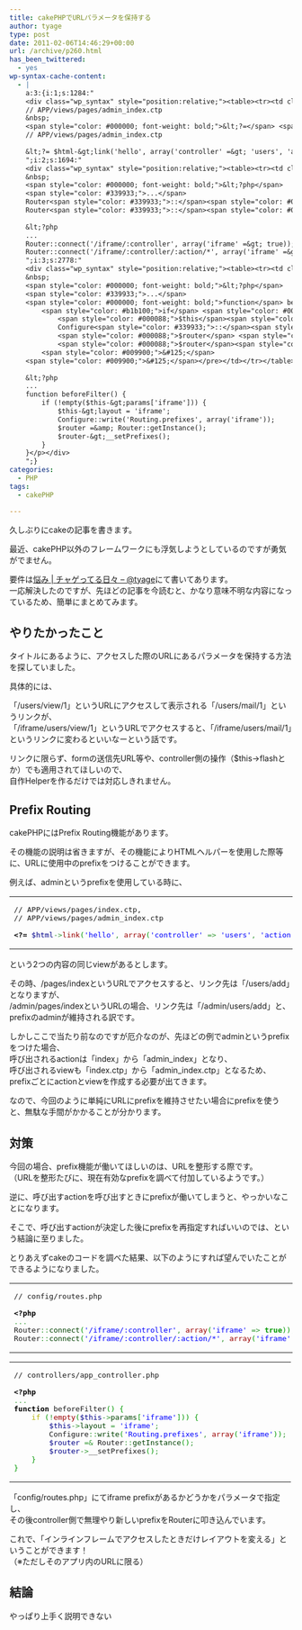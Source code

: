 ```yaml
---
title: cakePHPでURLパラメータを保持する
author: tyage
type: post
date: 2011-02-06T14:46:29+00:00
url: /archive/p260.html
has_been_twittered:
  - yes
wp-syntax-cache-content:
  - |
    a:3:{i:1;s:1284:"
    <div class="wp_syntax" style="position:relative;"><table><tr><td class="code"><pre class="php" style="font-family:monospace;">// APP/views/pages/index.ctp,
    // APP/views/pages/admin_index.ctp
    &nbsp;
    <span style="color: #000000; font-weight: bold;">&lt;?=</span> <span style="color: #000088;">$html</span><span style="color: #339933;">-&gt;</span><span style="color: #990000;">link</span><span style="color: #009900;">&#40;</span><span style="color: #0000ff;">'hello'</span><span style="color: #339933;">,</span> <span style="color: #990000;">array</span><span style="color: #009900;">&#40;</span><span style="color: #0000ff;">'controller'</span> <span style="color: #339933;">=&gt;</span> <span style="color: #0000ff;">'users'</span><span style="color: #339933;">,</span> <span style="color: #0000ff;">'action'</span> <span style="color: #339933;">=&gt;</span> <span style="color: #0000ff;">'add'</span><span style="color: #009900;">&#41;</span><span style="color: #009900;">&#41;</span> <span style="color: #000000; font-weight: bold;">?&gt;</span></pre></td></tr></table><p class="theCode" style="display:none;">// APP/views/pages/index.ctp,
    // APP/views/pages/admin_index.ctp
    
    &lt;?= $html-&gt;link('hello', array('controller' =&gt; 'users', 'action' =&gt; 'add')) ?&gt;</p></div>
    ";i:2;s:1694:"
    <div class="wp_syntax" style="position:relative;"><table><tr><td class="code"><pre class="php" style="font-family:monospace;">// config/routes.php
    &nbsp;
    <span style="color: #000000; font-weight: bold;">&lt;?php</span>
    <span style="color: #339933;">...</span>
    Router<span style="color: #339933;">::</span><span style="color: #004000;">connect</span><span style="color: #009900;">&#40;</span><span style="color: #0000ff;">'/iframe/:controller'</span><span style="color: #339933;">,</span> <span style="color: #990000;">array</span><span style="color: #009900;">&#40;</span><span style="color: #0000ff;">'iframe'</span> <span style="color: #339933;">=&gt;</span> <span style="color: #009900; font-weight: bold;">true</span><span style="color: #009900;">&#41;</span><span style="color: #009900;">&#41;</span><span style="color: #339933;">;</span>
    Router<span style="color: #339933;">::</span><span style="color: #004000;">connect</span><span style="color: #009900;">&#40;</span><span style="color: #0000ff;">'/iframe/:controller/:action/*'</span><span style="color: #339933;">,</span> <span style="color: #990000;">array</span><span style="color: #009900;">&#40;</span><span style="color: #0000ff;">'iframe'</span> <span style="color: #339933;">=&gt;</span> <span style="color: #009900; font-weight: bold;">true</span><span style="color: #009900;">&#41;</span><span style="color: #009900;">&#41;</span><span style="color: #339933;">;</span></pre></td></tr></table><p class="theCode" style="display:none;">// config/routes.php
    
    &lt;?php
    ...
    Router::connect('/iframe/:controller', array('iframe' =&gt; true));
    Router::connect('/iframe/:controller/:action/*', array('iframe' =&gt; true));</p></div>
    ";i:3;s:2778:"
    <div class="wp_syntax" style="position:relative;"><table><tr><td class="code"><pre class="php" style="font-family:monospace;">// controllers/app_controller.php
    &nbsp;
    <span style="color: #000000; font-weight: bold;">&lt;?php</span>
    <span style="color: #339933;">...</span>
    <span style="color: #000000; font-weight: bold;">function</span> beforeFilter<span style="color: #009900;">&#40;</span><span style="color: #009900;">&#41;</span> <span style="color: #009900;">&#123;</span>
    	<span style="color: #b1b100;">if</span> <span style="color: #009900;">&#40;</span><span style="color: #339933;">!</span><span style="color: #990000;">empty</span><span style="color: #009900;">&#40;</span><span style="color: #000088;">$this</span><span style="color: #339933;">-&gt;</span><span style="color: #004000;">params</span><span style="color: #009900;">&#91;</span><span style="color: #0000ff;">'iframe'</span><span style="color: #009900;">&#93;</span><span style="color: #009900;">&#41;</span><span style="color: #009900;">&#41;</span> <span style="color: #009900;">&#123;</span>
    		<span style="color: #000088;">$this</span><span style="color: #339933;">-&gt;</span><span style="color: #004000;">layout</span> <span style="color: #339933;">=</span> <span style="color: #0000ff;">'iframe'</span><span style="color: #339933;">;</span>
    		Configure<span style="color: #339933;">::</span><span style="color: #004000;">write</span><span style="color: #009900;">&#40;</span><span style="color: #0000ff;">'Routing.prefixes'</span><span style="color: #339933;">,</span> <span style="color: #990000;">array</span><span style="color: #009900;">&#40;</span><span style="color: #0000ff;">'iframe'</span><span style="color: #009900;">&#41;</span><span style="color: #009900;">&#41;</span><span style="color: #339933;">;</span>
    		<span style="color: #000088;">$router</span> <span style="color: #339933;">=&amp;</span> Router<span style="color: #339933;">::</span><span style="color: #004000;">getInstance</span><span style="color: #009900;">&#40;</span><span style="color: #009900;">&#41;</span><span style="color: #339933;">;</span>
    		<span style="color: #000088;">$router</span><span style="color: #339933;">-&gt;</span>__setPrefixes<span style="color: #009900;">&#40;</span><span style="color: #009900;">&#41;</span><span style="color: #339933;">;</span>
    	<span style="color: #009900;">&#125;</span>
    <span style="color: #009900;">&#125;</span></pre></td></tr></table><p class="theCode" style="display:none;">// controllers/app_controller.php
    
    &lt;?php
    ...
    function beforeFilter() {
    	if (!empty($this-&gt;params['iframe'])) {
    		$this-&gt;layout = 'iframe';
    		Configure::write('Routing.prefixes', array('iframe'));
    		$router =&amp; Router::getInstance();
    		$router-&gt;__setPrefixes();
    	}
    }</p></div>
    ";}
categories:
  - PHP
tags:
  - cakePHP

---
```

<p>久しぶりにcakeの記事を書きます。</p>
<p>最近、cakePHP以外のフレームワークにも浮気しようとしているのですが勇気がでません。</p>
<p>要件は<a href="http://tyage.sakura.ne.jp/blog/?p=61">悩み | チャゲってる日々 &#8211; @tyage</a>にて書いてあります。<br />
一応解決したのですが、先ほどの記事を今読むと、かなり意味不明な内容になっているため、簡単にまとめてみます。<br />
<!--more--></p>
<h2>やりたかったこと</h2>
<p>タイトルにあるように、アクセスした際のURLにあるパラメータを保持する方法を探していました。</p>
<p>具体的には、</p>
<p>「/users/view/1」というURLにアクセスして表示される「/users/mail/1」というリンクが、<br />
「/iframe/users/view/1」というURLでアクセスすると、「/iframe/users/mail/1」というリンクに変わるといいなーという話です。</p>
<p>リンクに限らず、formの送信先URL等や、controller側の操作（$this->flashとか）でも適用されてほしいので、<br />
自作Helperを作るだけでは対応しきれません。</p>
<h2>Prefix Routing</h2>
<p>cakePHPにはPrefix Routing機能があります。</p>
<p>その機能の説明は省きますが、その機能によりHTMLヘルパーを使用した際等に、URLに使用中のprefixをつけることができます。</p>
<p>例えば、adminというprefixを使用している時に、</p>

<div class="wp_syntax" style="position:relative;"><table><tr><td class="code"><pre class="php" style="font-family:monospace;">// APP/views/pages/index.ctp,
// APP/views/pages/admin_index.ctp
&nbsp;
<span style="color: #000000; font-weight: bold;">&lt;?=</span> <span style="color: #000088;">$html</span><span style="color: #339933;">-&gt;</span><span style="color: #990000;">link</span><span style="color: #009900;">&#40;</span><span style="color: #0000ff;">'hello'</span><span style="color: #339933;">,</span> <span style="color: #990000;">array</span><span style="color: #009900;">&#40;</span><span style="color: #0000ff;">'controller'</span> <span style="color: #339933;">=&gt;</span> <span style="color: #0000ff;">'users'</span><span style="color: #339933;">,</span> <span style="color: #0000ff;">'action'</span> <span style="color: #339933;">=&gt;</span> <span style="color: #0000ff;">'add'</span><span style="color: #009900;">&#41;</span><span style="color: #009900;">&#41;</span> <span style="color: #000000; font-weight: bold;">?&gt;</span></pre></td></tr></table></div>

<p>という2つの内容の同じviewがあるとします。</p>
<p>その時、/pages/indexというURLでアクセスすると、リンク先は「/users/add」となりますが、<br />
/admin/pages/indexというURLの場合、リンク先は「/admin/users/add」と、prefixのadminが維持される訳です。</p>
<p>しかしここで当たり前なのですが厄介なのが、先ほどの例でadminというprefixをつけた場合、<br />
呼び出されるactionは「index」から「admin_index」となり、<br />
呼び出されるviewも「index.ctp」から「admin_index.ctp」となるため、<br />
prefixごとにactionとviewを作成する必要が出てきます。</p>
<p>なので、今回のように単純にURLにprefixを維持させたい場合にprefixを使うと、無駄な手間がかかることが分かります。</p>
<h2>対策</h2>
<p>今回の場合、prefix機能が働いてほしいのは、URLを整形する際です。<br />
（URLを整形たびに、現在有効なprefixを調べて付加しているようです。）</p>
<p>逆に、呼び出すactionを呼び出すときにprefixが働いてしまうと、やっかいなことになります。</p>
<p>そこで、呼び出すactionが決定した後にprefixを再指定すればいいのでは、という結論に至りました。</p>
<p>とりあえずcakeのコードを調べた結果、以下のようにすれば望んでいたことができるようになりました。</p>

<div class="wp_syntax" style="position:relative;"><table><tr><td class="code"><pre class="php" style="font-family:monospace;">// config/routes.php
&nbsp;
<span style="color: #000000; font-weight: bold;">&lt;?php</span>
<span style="color: #339933;">...</span>
Router<span style="color: #339933;">::</span><span style="color: #004000;">connect</span><span style="color: #009900;">&#40;</span><span style="color: #0000ff;">'/iframe/:controller'</span><span style="color: #339933;">,</span> <span style="color: #990000;">array</span><span style="color: #009900;">&#40;</span><span style="color: #0000ff;">'iframe'</span> <span style="color: #339933;">=&gt;</span> <span style="color: #009900; font-weight: bold;">true</span><span style="color: #009900;">&#41;</span><span style="color: #009900;">&#41;</span><span style="color: #339933;">;</span>
Router<span style="color: #339933;">::</span><span style="color: #004000;">connect</span><span style="color: #009900;">&#40;</span><span style="color: #0000ff;">'/iframe/:controller/:action/*'</span><span style="color: #339933;">,</span> <span style="color: #990000;">array</span><span style="color: #009900;">&#40;</span><span style="color: #0000ff;">'iframe'</span> <span style="color: #339933;">=&gt;</span> <span style="color: #009900; font-weight: bold;">true</span><span style="color: #009900;">&#41;</span><span style="color: #009900;">&#41;</span><span style="color: #339933;">;</span></pre></td></tr></table></div>


<div class="wp_syntax" style="position:relative;"><table><tr><td class="code"><pre class="php" style="font-family:monospace;">// controllers/app_controller.php
&nbsp;
<span style="color: #000000; font-weight: bold;">&lt;?php</span>
<span style="color: #339933;">...</span>
<span style="color: #000000; font-weight: bold;">function</span> beforeFilter<span style="color: #009900;">&#40;</span><span style="color: #009900;">&#41;</span> <span style="color: #009900;">&#123;</span>
	<span style="color: #b1b100;">if</span> <span style="color: #009900;">&#40;</span><span style="color: #339933;">!</span><span style="color: #990000;">empty</span><span style="color: #009900;">&#40;</span><span style="color: #000088;">$this</span><span style="color: #339933;">-&gt;</span><span style="color: #004000;">params</span><span style="color: #009900;">&#91;</span><span style="color: #0000ff;">'iframe'</span><span style="color: #009900;">&#93;</span><span style="color: #009900;">&#41;</span><span style="color: #009900;">&#41;</span> <span style="color: #009900;">&#123;</span>
		<span style="color: #000088;">$this</span><span style="color: #339933;">-&gt;</span><span style="color: #004000;">layout</span> <span style="color: #339933;">=</span> <span style="color: #0000ff;">'iframe'</span><span style="color: #339933;">;</span>
		Configure<span style="color: #339933;">::</span><span style="color: #004000;">write</span><span style="color: #009900;">&#40;</span><span style="color: #0000ff;">'Routing.prefixes'</span><span style="color: #339933;">,</span> <span style="color: #990000;">array</span><span style="color: #009900;">&#40;</span><span style="color: #0000ff;">'iframe'</span><span style="color: #009900;">&#41;</span><span style="color: #009900;">&#41;</span><span style="color: #339933;">;</span>
		<span style="color: #000088;">$router</span> <span style="color: #339933;">=&amp;</span> Router<span style="color: #339933;">::</span><span style="color: #004000;">getInstance</span><span style="color: #009900;">&#40;</span><span style="color: #009900;">&#41;</span><span style="color: #339933;">;</span>
		<span style="color: #000088;">$router</span><span style="color: #339933;">-&gt;</span>__setPrefixes<span style="color: #009900;">&#40;</span><span style="color: #009900;">&#41;</span><span style="color: #339933;">;</span>
	<span style="color: #009900;">&#125;</span>
<span style="color: #009900;">&#125;</span></pre></td></tr></table></div>

<p>「config/routes.php」にてiframe prefixがあるかどうかをパラメータで指定し、<br />
その後controller側で無理やり新しいprefixをRouterに叩き込んでいます。</p>
<p>これで、「インラインフレームでアクセスしたときだけレイアウトを変える」ということができます！<br />
（※ただしそのアプリ内のURLに限る）</p>
<h2>結論</h2>
<p>やっぱり上手く説明できない</p>
